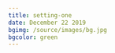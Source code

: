 ```yaml
---
title: setting-one
date: December 22 2019
bgimg: /source/images/bg.jpg
bgcolor: green
---
```


